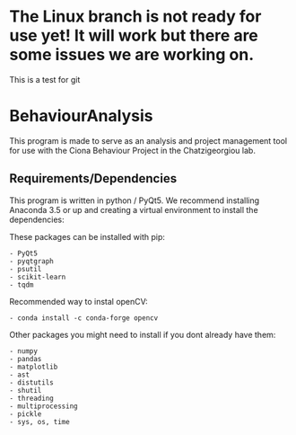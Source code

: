 # The Linux branch is not ready for use yet! It will work but there are some issues we are working on.

This is a test for git

# BehaviourAnalysis

This program is made to serve as an analysis and project management tool for use with the Ciona Behaviour Project in the Chatzigeorgiou lab.

## Requirements/Dependencies
This program is written in python / PyQt5. We recommend installing Anaconda 3.5 or up and creating a virtual environment to install the dependencies:

These packages can be installed with pip:

    - PyQt5
    - pyqtgraph
    - psutil
    - scikit-learn
    - tqdm
    
Recommended way to instal openCV:

    - conda install -c conda-forge opencv
    
Other packages you might need to install if you dont already have them:

    - numpy
    - pandas
    - matplotlib
    - ast
    - distutils
    - shutil
    - threading
    - multiprocessing
    - pickle
    - sys, os, time
